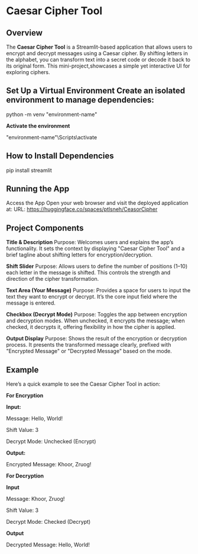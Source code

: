 # Caesar Cipher Tool

## Overview
The **Caesar Cipher Tool** is a Streamlit-based application that allows users to encrypt and decrypt messages using a Caesar cipher. By shifting letters in the alphabet, 
you can transform text into a secret code or decode it back to its original form. This mini-project,showcases a simple yet interactive UI for exploring ciphers.

## Set Up a Virtual Environment Create an isolated environment to manage dependencies:

python -m venv "environment-name"

**Activate the environment**

"environment-name"\Scripts\activate

## How to Install Dependencies

pip install streamlit

## Running the App

Access the App Open your web browser and visit the deployed application at:
URL: https://huggingface.co/spaces/ptlsneh/CeasorCipher

## Project Components

**Title & Description**
Purpose: Welcomes users and explains the app’s functionality. It sets the context by displaying "Caesar Cipher Tool" and a brief tagline about shifting letters for encryption/decryption.

**Shift Slider**
Purpose: Allows users to define the number of positions (1–10) each letter in the message is shifted. This controls the strength and direction of the cipher transformation.

**Text Area (Your Message)**
Purpose: Provides a space for users to input the text they want to encrypt or decrypt. It’s the core input field where the message is entered.

**Checkbox (Decrypt Mode)**
Purpose: Toggles the app between encryption and decryption modes. When unchecked, it encrypts the message; when checked, it decrypts it, offering flexibility in how the cipher is applied.

**Output Display**
Purpose: Shows the result of the encryption or decryption process. It presents the transformed message clearly, prefixed with "Encrypted Message" or "Decrypted Message" based on the mode.

## Example
Here’s a quick example to see the Caesar Cipher Tool in action:

**For Encryption**

**Input:**


Message: Hello, World!


Shift Value: 3


Decrypt Mode: Unchecked (Encrypt)


**Output:**


Encrypted Message: Khoor, Zruog!

**For Decryption**

**Input**


Message: Khoor, Zruog!

Shift Value: 3

Decrypt Mode: Checked (Decrypt)

**Output**

Decrypted Message: Hello, World!

